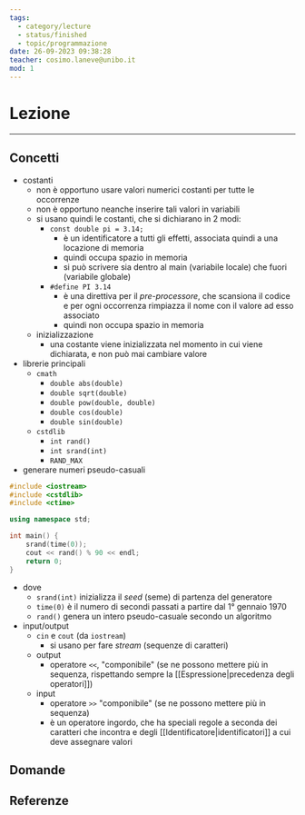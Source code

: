 ```yaml
---
tags:
  - category/lecture
  - status/finished
  - topic/programmazione
date: 26-09-2023 09:38:28
teacher: cosimo.laneve@unibo.it
mod: 1
---
```

# Lezione
---
## Concetti
- costanti
	- non è opportuno usare valori numerici costanti per tutte le occorrenze
	- non è opportuno neanche inserire tali valori in variabili
	- si usano quindi le costanti, che si dichiarano in 2 modi:
		- `const double pi = 3.14;`
			- è un identificatore a tutti gli effetti, associata quindi a una locazione di memoria
			- quindi occupa spazio in memoria
			- si può scrivere sia dentro al main (variabile locale) che fuori (variabile globale)
		- `#define PI 3.14`
			- è una direttiva per il _pre-processore_, che scansiona il codice e per ogni occorrenza rimpiazza il nome con il valore ad esso associato
			- quindi non occupa spazio in memoria
	- inizializzazione
		- una costante viene inizializzata nel momento in cui viene dichiarata, e non può mai cambiare valore
- librerie principali
	- `cmath`
		- `double abs(double)`
		- `double sqrt(double)`
		- `double pow(double, double)`
		- `double cos(double)`
		- `double sin(double)`
	- `cstdlib`
		- `int rand()`
		- `int srand(int)`
		- `RAND_MAX`
- generare numeri pseudo-casuali
```cpp
#include <iostream>
#include <cstdlib>
#include <ctime>

using namespace std;

int main() {
	srand(time(0));
	cout << rand() % 90 << endl;
	return 0;
}
```
- dove
	- `srand(int)` inizializza il _seed_ (seme) di partenza del generatore
	- `time(0)` è il numero di secondi passati a partire dal 1° gennaio 1970
	- `rand()` genera un intero pseudo-casuale secondo un algoritmo
- input/output
	- `cin` e `cout` (da `iostream`)
		- si usano per fare _stream_ (sequenze di caratteri)
	- output
		- operatore `<<`, "componibile" (se ne possono mettere più in sequenza, rispettando sempre la [[Espressione|precedenza degli operatori]])
	- input
		- operatore `>>` "componibile" (se ne possono mettere più in sequenza)
		- è un operatore ingordo, che ha speciali regole a seconda dei caratteri che incontra e degli [[Identificatore|identificatori]] a cui deve assegnare valori

## Domande

## Referenze
